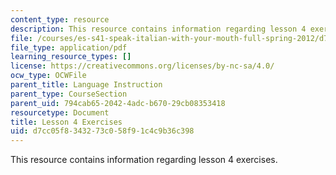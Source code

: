 ```yaml
---
content_type: resource
description: This resource contains information regarding lesson 4 exercises.
file: /courses/es-s41-speak-italian-with-your-mouth-full-spring-2012/d7cc05f8343273c058f91c4c9b36c398_MITES_S41S12_lesson4Exerci.pdf
file_type: application/pdf
learning_resource_types: []
license: https://creativecommons.org/licenses/by-nc-sa/4.0/
ocw_type: OCWFile
parent_title: Language Instruction
parent_type: CourseSection
parent_uid: 794cab65-2042-4adc-b670-29cb08353418
resourcetype: Document
title: Lesson 4 Exercises
uid: d7cc05f8-3432-73c0-58f9-1c4c9b36c398
---
```

This resource contains information regarding lesson 4 exercises.